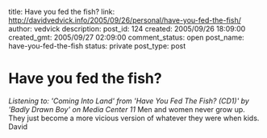 title: Have you fed the fish?
link: http://davidvedvick.info/2005/09/26/personal/have-you-fed-the-fish/
author: vedvick
description: 
post_id: 124
created: 2005/09/26 18:09:00
created_gmt: 2005/09/27 02:09:00
comment_status: open
post_name: have-you-fed-the-fish
status: private
post_type: post

# Have you fed the fish?

_Listening to: 'Coming Into Land' from 'Have You Fed The Fish? (CD1)' by 'Badly Drawn Boy' on Media Center 11_ Men and women never grow up. They just become a more vicious version of whatever they were when kids. David